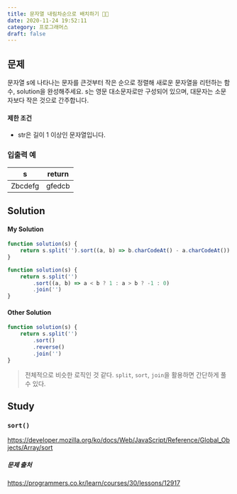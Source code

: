 ```yaml
---
title: 문자열 내림차순으로 배치하기 🧗🏻
date: 2020-11-24 19:52:11
category: 프로그래머스
draft: false
---
```


## 문제

문자열 s에 나타나는 문자를 큰것부터 작은 순으로 정렬해 새로운 문자열을 리턴하는 함수, solution을 완성해주세요.
s는 영문 대소문자로만 구성되어 있으며, 대문자는 소문자보다 작은 것으로 간주합니다.

#### 제한 조건

- str은 길이 1 이상인 문자열입니다.

### 입출력 예

| s       	| return 	|
|---------	|--------	|
| Zbcdefg 	| gfedcb 	|

## Solution

#### My Solution

```js
function solution(s) {
    return s.split('').sort((a, b) => b.charCodeAt() - a.charCodeAt()).join('');
}
```

```js
function solution(s) {
    return s.split('')
        .sort((a, b) => a < b ? 1 : a > b ? -1 : 0)
        .join('')
}
```

#### Other Solution

```js
function solution(s) {
    return s.split('')
        .sort()
        .reverse()
        .join('')
}
```

> 전체적으로 비슷한 로직인 것 같다. `split`, `sort`, `join`을 활용하면 간단하게 풀 수 있다.

## Study

### `sort()`

https://developer.mozilla.org/ko/docs/Web/JavaScript/Reference/Global_Objects/Array/sort

##### 문제 출처

https://programmers.co.kr/learn/courses/30/lessons/12917